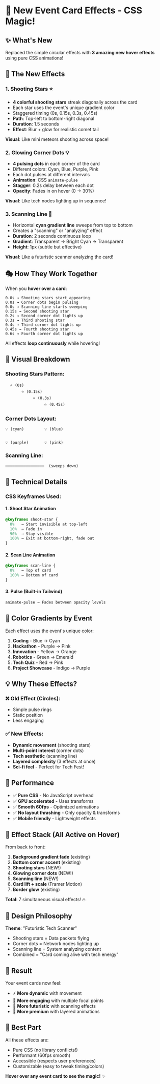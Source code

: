 # 🎨 New Event Card Effects - CSS Magic!

## ✨ What's New

Replaced the simple circular effects with **3 amazing new hover effects** using pure CSS animations!

## 🌟 The New Effects

### 1. **Shooting Stars ⭐**
- **4 colorful shooting stars** streak diagonally across the card
- Each star uses the event's unique gradient color
- Staggered timing (0s, 0.15s, 0.3s, 0.45s)
- **Path**: Top-left to bottom-right diagonal
- **Duration**: 1.5 seconds
- **Effect**: Blur + glow for realistic comet tail

**Visual**: Like mini meteors shooting across space!

### 2. **Glowing Corner Dots 💡**
- **4 pulsing dots** in each corner of the card
- Different colors: Cyan, Blue, Purple, Pink
- Each dot pulses at different intervals
- **Animation**: CSS `animate-pulse`
- **Stagger**: 0.2s delay between each dot
- **Opacity**: Fades in on hover (0 → 30%)

**Visual**: Like tech nodes lighting up in sequence!

### 3. **Scanning Line 📡**
- Horizontal **cyan gradient line** sweeps from top to bottom
- Creates a "scanning" or "analyzing" effect
- **Duration**: 2 seconds continuous loop
- **Gradient**: Transparent → Bright Cyan → Transparent
- **Height**: 1px (subtle but effective)

**Visual**: Like a futuristic scanner analyzing the card!

## 🎭 How They Work Together

When you **hover over a card**:

```
0.0s → Shooting stars start appearing
0.0s → Corner dots begin pulsing
0.0s → Scanning line starts sweeping
0.15s → Second shooting star
0.2s → Second corner dot lights up
0.3s → Third shooting star
0.4s → Third corner dot lights up
0.45s → Fourth shooting star
0.6s → Fourth corner dot lights up
```

All effects **loop continuously** while hovering!

## 🎨 Visual Breakdown

### Shooting Stars Pattern:
```
  ⭐ (0s)
       ⭐ (0.15s)
            ⭐ (0.3s)
                 ⭐ (0.45s)
```

### Corner Dots Layout:
```
💡 (cyan)         💡 (blue)


💡 (purple)       💡 (pink)
```

### Scanning Line:
```
━━━━━━━━━━━━━━━━━  (sweeps down)
```

## 🔧 Technical Details

### CSS Keyframes Used:

#### 1. Shoot Star Animation
```css
@keyframes shoot-star {
  0%   → Start invisible at top-left
  10%  → Fade in
  90%  → Stay visible
  100% → Exit at bottom-right, fade out
}
```

#### 2. Scan Line Animation
```css
@keyframes scan-line {
  0%   → Top of card
  100% → Bottom of card
}
```

#### 3. Pulse (Built-in Tailwind)
```css
animate-pulse → Fades between opacity levels
```

## 🎯 Color Gradients by Event

Each effect uses the event's unique color:

1. **Coding** - Blue → Cyan
2. **Hackathon** - Purple → Pink
3. **Innovation** - Yellow → Orange
4. **Robotics** - Green → Emerald
5. **Tech Quiz** - Red → Pink
6. **Project Showcase** - Indigo → Purple

## 💡 Why These Effects?

### ❌ Old Effect (Circles):
- Simple pulse rings
- Static position
- Less engaging

### ✅ New Effects:
- **Dynamic movement** (shooting stars)
- **Multi-point interest** (corner dots)
- **Tech aesthetic** (scanning line)
- **Layered complexity** (3 effects at once)
- **Sci-fi feel** - Perfect for Tech Fest!

## 📱 Performance

- ✅ **Pure CSS** - No JavaScript overhead
- ✅ **GPU accelerated** - Uses transforms
- ✅ **Smooth 60fps** - Optimized animations
- ✅ **No layout thrashing** - Only opacity & transforms
- ✅ **Mobile friendly** - Lightweight effects

## 🎪 Effect Stack (All Active on Hover)

From back to front:
1. **Background gradient fade** (existing)
2. **Bottom corner accent** (existing)
3. **Shooting stars** (NEW!)
4. **Glowing corner dots** (NEW!)
5. **Scanning line** (NEW!)
6. **Card lift + scale** (Framer Motion)
7. **Border glow** (existing)

**Total**: 7 simultaneous visual effects! 🔥

## 🌈 Design Philosophy

**Theme**: "Futuristic Tech Scanner"
- Shooting stars = Data packets flying
- Corner dots = Network nodes lighting up
- Scanning line = System analyzing content
- Combined = "Card coming alive with tech energy"

## 🚀 Result

Your event cards now feel:
- ⚡ **More dynamic** with movement
- 🎯 **More engaging** with multiple focal points
- 🔮 **More futuristic** with scanning effects
- 💫 **More premium** with layered animations

## 🎉 Best Part

All these effects are:
- Pure CSS (no library conflicts!)
- Performant (60fps smooth)
- Accessible (respects user preferences)
- Customizable (easy to tweak timing/colors)

**Hover over any event card to see the magic!** ✨
